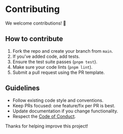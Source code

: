 # Contributing

We welcome contributions! 🎉

## How to contribute

1. Fork the repo and create your branch from `main`.
2. If you've added code, add tests.
3. Ensure the test suite passes (`pnpm test`).
4. Make sure your code lints (`pnpm lint`).
5. Submit a pull request using the PR template.

## Guidelines

- Follow existing code style and conventions.
- Keep PRs focused: one feature/fix per PR is best.
- Update documentation if you change functionality.
- Respect the [Code of Conduct](CODE_OF_CONDUCT.md).

Thanks for helping improve this project!
